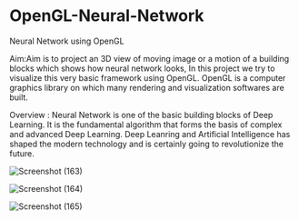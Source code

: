 
# OpenGL-Neural-Network
Neural Network using OpenGL

Aim:Aim is to project an 3D view of moving image or a
motion of a building blocks which shows how neural network
looks, In this project we try to visualize this very basic framework using
OpenGL. OpenGL is a computer graphics library on which many
rendering and visualization softwares are built.

Overview :
Neural Network is one of the basic building blocks of Deep
Learning. It is the fundamental algorithm that forms the basis of complex
and advanced Deep Learning. Deep Leanring and Artificial Intelligence
has shaped the modern technology and is certainly going to revolutionize
the future.

![Screenshot (163)](https://user-images.githubusercontent.com/118200374/235448272-f98472c2-48b2-499b-ac66-1b71561b967e.png)

![Screenshot (164)](https://user-images.githubusercontent.com/118200374/235448276-e7d8f7b7-98a8-47cf-a264-94ee4c0fd4d9.png)

![Screenshot (165)](https://user-images.githubusercontent.com/118200374/235448278-f31adee6-1f7b-41c7-ab27-19bbbfcd8ad9.png)
